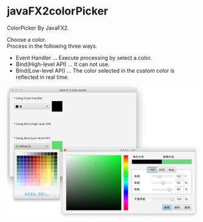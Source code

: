 # javaFX2colorPicker

ColorPicker By JavaFX2.

Choose a color.  
Process in the following three ways.

* Event Handler ... Execute processing by select a color.
* Bind(High-level API) ... It can not use.
* Bind(Low-level API) ... The color selected in the custom color is reflected in real time.

![javaFX2colorPicker](/javaFX2colorPicker.png)
